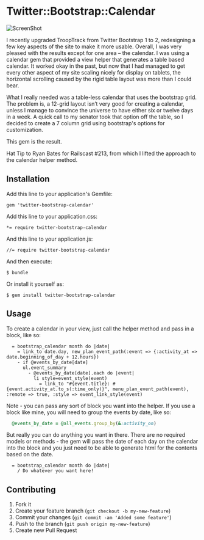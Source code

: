 # Twitter::Bootstrap::Calendar
![ScreenShot](https://raw.github.com/davidray/twitter-bootstrap-calendar/master/calendarsample.png)

I recently upgraded TroopTrack from Twitter Bootstrap 1 to 2, redesigning a few key aspects of the site to make it more usable. Overall, I was very pleased with the results except for one area – the calendar. I was using a calendar gem that provided a view helper that generates a table based calendar. It worked okay in the past, but now that I had managed to get every other aspect of my site scaling nicely for display on tablets, the horizontal scrolling caused by the rigid table layout was more than I could bear.

What I really needed was a table-less calendar that uses the bootstrap grid. The problem is, a 12-grid layout isn’t very good for creating a calendar, unless I manage to convince the universe to have either six or twelve days in a week. A quick call to my senator took that option off the table, so I decided to create a 7 column grid using bootstrap's options for customization. 

This gem is the result.

Hat Tip to Ryan Bates for Railscast #213, from which I lifted the approach to the calendar helper method.

## Installation

Add this line to your application's Gemfile:

    gem 'twitter-bootstrap-calendar'

Add this line to your application.css:
  
    *= require twitter-bootstrap-calendar

And this line to your application.js:

    //= require twitter-bootstrap-calendar

And then execute:

    $ bundle

Or install it yourself as:

    $ gem install twitter-bootstrap-calendar

## Usage

To create a calendar in your view, just call the helper method and pass in a block, like so:
```haml
  = bootstrap_calendar month do |date| 
    = link_to date.day, new_plan_event_path(:event => {:activity_at => date.beginning_of_day + 12.hours})
    - if @events_by_date[date] 
      ul.event_summary
        - @events_by_date[date].each do |event| 
          li style=event_style(event)
            = link_to "#{event.title}: #{event.activity_at.to_s(:time_only)}", menu_plan_event_path(event), :remote => true, :style => event_link_style(event)
```

Note - you can pass any sort of block you want into the helper. If you use a block like mine, you will need to group the events by date, like so:

```ruby
  @events_by_date = @all_events.group_by(&:activity_on)
```

But really you can do anything you want in there. There are no required models or methods - the gem will pass the date of each day on the calendar into the block and you just need to be able to generate html for the contents based on the date.

```haml
  = bootstrap_calendar month do |date| 
    / Do whatever you want here!
```
## Contributing

1. Fork it
2. Create your feature branch (`git checkout -b my-new-feature`)
3. Commit your changes (`git commit -am 'Added some feature'`)
4. Push to the branch (`git push origin my-new-feature`)
5. Create new Pull Request
